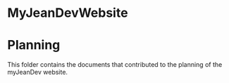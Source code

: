 # MyJeanDevWebsite
# Planning
This folder contains the documents that contributed to the planning of the myJeanDev website.  
